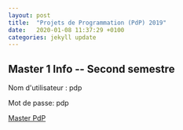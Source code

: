 ```yaml
---
layout: post
title:  "Projets de Programmation (PdP) 2019"
date:   2020-01-08 11:37:29 +0100
categories: jekyll update
---
```


## Master 1 Info -- Second semestre

Nom d'utilisateur : pdp

Mot de passe: pdp

[Master PdP](http://dept-info.labri.fr/~narbel/PdP/)


